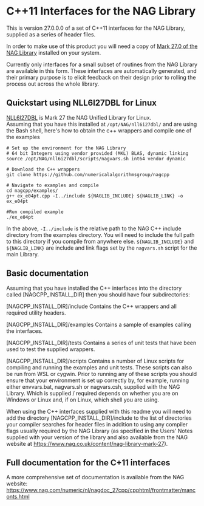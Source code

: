 # C++11  Interfaces for the NAG Library

This is version 27.0.0.0 of a set of C++11 interfaces for the NAG Library, supplied as a series of header files.

In order to make use of this product you will need a copy of [Mark 27.0 of the NAG Library](https://www.nag.co.uk/content/nag-library) installed on your system.

Currently only interfaces for a small subset of routines from the NAG Library are
available in this form. These interfaces are automatically generated, and their
primary purpose is to elicit feedback on their design prior to rolling the
process out across the whole library.

## Quickstart using NLL6I27DBL for Linux

[NLL6I27DBL](https://www.nag.co.uk/content/downloads-nag-library-nll6i27dbl) is Mark 27 the NAG Unified Library for Linux.  
Assuming that you have this installed at `/opt/NAG/nll6i27dbl/` and are using the Bash shell, here's how to obtain the c++ wrappers and compile one of the examples

```
# Set up the environment for the NAG Library
# 64 bit Integers using vendor provided (MKL) BLAS, dynamic linking
source /opt/NAG/nll6i27dbl/scripts/nagvars.sh int64 vendor dynamic

# Download the C++ wrappers
git clone https://github.com/numericalalgorithmsgroup/nagcpp

# Navigate to examples and compile
cd nagcpp/examples/
g++ ex_e04pt.cpp -I../include ${NAGLIB_INCLUDE} ${NAGLIB_LINK} -o ex_e04pt

#Run compiled example
./ex_e04pt
```

In the above, `-I../include` is the relative path to the NAG C++ include directory from the examples directory.  You will need to include the full path to this directory if you compile from anywhere else.
`${NAGLIB_INCLUDE}` and  `${NAGLIB_LINK}` are include and link flags set by the `nagvars.sh` script for the main Library.

## Basic documentation

Assuming that you have installed the C++ interfaces into the directory called
[NAGCPP_INSTALL_DIR] then you should have four subdirectories:

[NAGCPP_INSTALL_DIR]/include
  Contains the C++ wrappers and all required utility headers.

[NAGCPP_INSTALL_DIR]/examples
  Contains a sample of examples calling the interfaces.

[NAGCPP_INSTALL_DIR]/tests
  Contains a series of unit tests that have been used to test the supplied
  wrappers.

[NAGCPP_INSTALL_DIR]/scripts
  Contains a number of Linux scripts for compiling and running the examples
  and unit tests. These scripts can also be run from WSL or cygwin. Prior to
  running any of these scripts you should ensure that your environment is set
  up correctly by, for example, running either envvars.bat, nagvars.sh or
  nagvars.csh, supplied with the NAG Library. Which is supplied / required
  depends on whether you are on Windows or Linux and, if on Linux, which shell
  you are using.

When using the C++ interfaces supplied with this readme you will need to add the
directory [NAGCPP_INSTALL_DIR]/include to the list of directories your compiler
searches for header files in addition to using any compiler flags usually
required by the NAG Library (as specified in the Users' Notes supplied with your
version of the library and also available from the NAG website at
https://www.nag.co.uk/content/nag-library-mark-27).

## Full documentation for the C+11 interfaces

A more comprehensive set of documentation is available from the NAG website: https://www.nag.com/numeric/nl/nagdoc_27cpp/cpphtml/frontmatter/manconts.html
